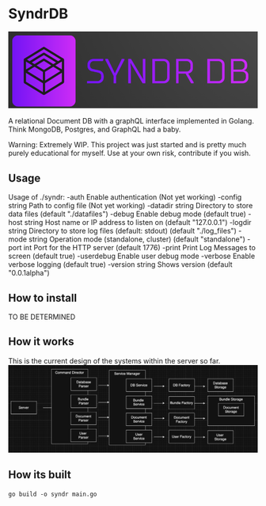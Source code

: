 
# SyndrDB
![image](/logo.png)

A relational Document DB with a graphQL interface implemented in Golang. Think MongoDB, Postgres, and GraphQL had a baby.

Warning: Extremely WIP. This project was just started and is pretty much purely educational for myself. Use at your own risk, contribute if you wish. 

## Usage

Usage of ./syndr:
  -auth
        Enable authentication (Not yet working)
  -config string
        Path to config file (Not yet working)
  -datadir string
        Directory to store data files (default "./datafiles")
  -debug
        Enable debug mode (default true)
  -host string
        Host name or IP address to listen on (default "127.0.0.1")
  -logdir string
        Directory to store log files (default: stdout) (default "./log_files")
  -mode string
        Operation mode (standalone, cluster) (default "standalone")
  -port int
        Port for the HTTP server (default 1776)
  -print
        Print Log Messages to screen (default true)
  -userdebug
        Enable user debug mode
  -verbose
        Enable verbose logging (default true)
  -version string
        Shows version (default "0.0.1alpha")

## How to install

TO BE DETERMINED

## How it works
This is the current design of the systems within the server so far.
![image](/Service-Diagram.png)

## How its built

```go build -o syndr main.go  ```